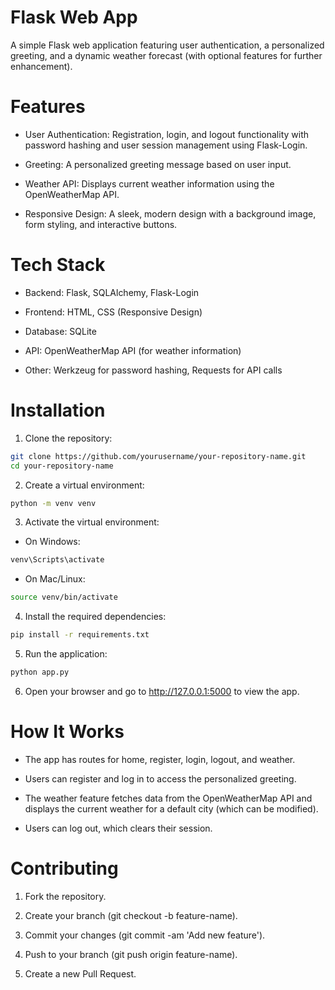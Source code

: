 # Flask Web App
A simple Flask web application featuring user authentication, a personalized greeting, and a dynamic weather forecast (with optional features for further enhancement).

# Features
- User Authentication: Registration, login, and logout functionality with password hashing and user session management using Flask-Login.

- Greeting: A personalized greeting message based on user input.

- Weather API: Displays current weather information using the OpenWeatherMap API.

- Responsive Design: A sleek, modern design with a background image, form styling, and interactive buttons.

# Tech Stack
- Backend: Flask, SQLAlchemy, Flask-Login

- Frontend: HTML, CSS (Responsive Design)

- Database: SQLite

- API: OpenWeatherMap API (for weather information)

- Other: Werkzeug for password hashing, Requests for API calls

# Installation
1. Clone the repository:

```bash
git clone https://github.com/yourusername/your-repository-name.git
cd your-repository-name
```
2. Create a virtual environment:

```bash
python -m venv venv
```
3. Activate the virtual environment:

- On Windows:

```bash
venv\Scripts\activate
```
- On Mac/Linux:

```bash
source venv/bin/activate
```
4. Install the required dependencies:

```bash
pip install -r requirements.txt
```
5. Run the application:

```bash
python app.py
```
6. Open your browser and go to http://127.0.0.1:5000 to view the app.

# How It Works
- The app has routes for home, register, login, logout, and weather.

- Users can register and log in to access the personalized greeting.

- The weather feature fetches data from the OpenWeatherMap API and displays the current weather for a default city (which can be modified).

- Users can log out, which clears their session.

# Contributing
1. Fork the repository.

2. Create your branch (git checkout -b feature-name).

3. Commit your changes (git commit -am 'Add new feature').

4. Push to your branch (git push origin feature-name).

5. Create a new Pull Request.
